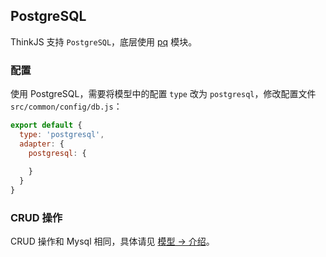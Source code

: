## PostgreSQL

ThinkJS 支持 `PostgreSQL`，底层使用 [pq](https://www.npmjs.com/package/pg) 模块。

### 配置

使用 PostgreSQL，需要将模型中的配置 `type` 改为 `postgresql`，修改配置文件 `src/common/config/db.js`：

```js
export default {
  type: 'postgresql',
  adapter: {
    postgresql: {
        
    }
  }
}
```

### CRUD 操作

CRUD 操作和 Mysql 相同，具体请见 [模型 -> 介绍](./model_intro.html#toc-d84)。
